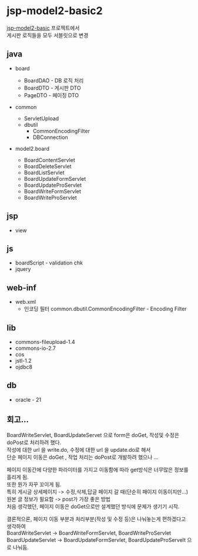 # jsp-model2-basic2

[jsp-model2-basic](https://github.com/ksoon1985/jsp-model2-basic)  프로젝트에서   
게시판 로직들을 모두 서블릿으로 변경

## java
* board
  * BoardDAO - DB 로직 처리
  * BoardDTO - 게시판 DTO
  * PageDTO - 페이징 DTO
  
* common
  * ServletUpload 
  * dbutil 
    * CommonEncodingFilter 
    * DBConnection

* model2.board
  * BoardContentServlet
  * BoardDeleteServlet
  * BoardListServlet
  * BoardUpdateFormServlet
  * BoardUpdateProServlet
  * BoardWriteFormServlet
  * BoardWriteProServlet

## jsp
* view

## js
* boardScript - validation chk
* jquery 

## web-inf
* web.xml
  * 인코딩 필터 common.dbutil.CommonEncodingFilter - Encoding Filter

## lib
* commons-fileupload-1.4
* commons-io-2.7
* cos
* jstl-1.2
* ojdbc8

## db
* oracle - 21 


## 회고...
BoardWriteServlet, BoardUpdateServet 으로 form은 doGet, 작성및 수정은 doPost로 처리하려 했다.  
작성에 대한 url 을 write.do, 수정에 대한 url 을 update.do로 해서  
단순 페이지 이동은 doGet , 작업 처리는 doPost로 개발하려 했으나 ...  

페이지 이동간에 다양한 파라미터를 가지고 이동함에 따라 get방식은 너무많은 정보를 흘리게 됨.  
또한 뭔가 자꾸 꼬이게 됨.  
특히 게시글 상세페이지 -> 수정,삭제,답글 페이지 갈 때(단순히 패이지 이동이지만...)  
원본 글 정보가 필요함 -> post가 가장 좋은 방법  
처음 생각했던, 페이지 이동은 doGet으로만 설계했던 방식에 문제가 생기기 시작.  

결론적으론, 페이지 이동 부분과 처리부분(작성 및 수정 등)은 나눠놓는게 편하겠다고 생각하여  
BoardWriteServlet -> BoardWriteFormServlet, BoardWriteProServlet  
BoardUpdateServlet -> BoardUpdateFormServlet, BoardUpdateProServelt 으로 나눠둠.  
